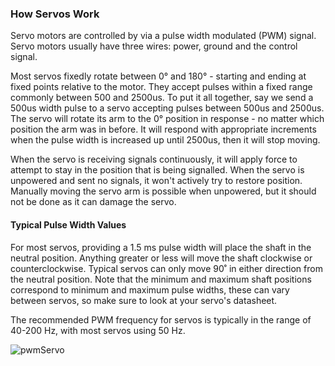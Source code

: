 ### How Servos Work

Servo motors are controlled by via a pulse width modulated (PWM) signal. Servo motors usually have three wires: power, ground and the control signal.

<!-- // DONE: the following sentence is super unclear, please fix it up, actually describing how a servo works: maximum travel is usually 180 deg, there are minimum, neutral, and maximum pulse widths, pulses in between those correspond to different angles, -->
Most servos fixedly rotate between 0° and 180° - starting and ending at fixed points relative to the motor. They accept pulses within a fixed range commonly between 500 and 2500us. To put it all together, say we send a 500us width pulse to a servo accepting pulses between 500us and 2500us. The servo will rotate its arm to the 0° position in response - no matter which position the arm was in before. It will respond with appropriate increments when the pulse width is increased up until 2500us, then it will stop moving.

<!-- // DONE: instead of deg use the ° character! Fix this in all of the articles! -->

<!-- // DONE: capitalize PWM everywhere, try to improve on the below sentence -->
When the servo is receiving signals continuously, it will apply force to attempt to stay in the position that is being signalled. When the servo is unpowered and sent no signals, it won't actively try to restore position. Manually moving the servo arm is possible when unpowered, but it should not be done as it can damage the servo.


#### Typical Pulse Width Values

For most servos, providing a 1.5 ms pulse width will place the shaft in the neutral position. Anything greater or less will move the shaft clockwise or counterclockwise. Typical servos can only move 90˚ in either direction from the neutral position. Note that the minimum and maximum shaft positions correspond to minimum and maximum pulse widths, these can vary between servos, so make sure to look at your servo's datasheet.

The recommended PWM frequency for servos is typically in the range of 40-200 Hz, with most servos using 50 Hz.

![pwmServo](http://www.jameco.com/jameco/workshop/howitworks/how-servo-motors-work-fig3.jpg)
